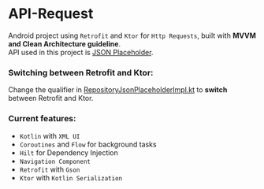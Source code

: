 # API-Request

Android project using `Retrofit` and `Ktor` for `Http Requests`, built with <b>MVVM and Clean Architecture guideline</b>.</br>
API used in this project is [JSON Placeholder](https://jsonplaceholder.typicode.com/ "JSON Placeholder - Free REST API").

### Switching between Retrofit and Ktor:

Change the qualifier in [RepositoryJsonPlaceholderImpl.kt](https://github.com/tminet/API-Request/blob/master/app/src/main/java/tmidev/apirequest/data/RepositoryJsonPlaceholderImpl.kt) to <b>switch</b> between Retrofit and Ktor.

### Current features:

- `Kotlin` with `XML UI`
- `Coroutines` and `Flow` for background tasks
- `Hilt` for Dependency Injection
- `Navigation Component`
- `Retrofit` with `Gson`
- `Ktor` with `Kotlin Serialization`
